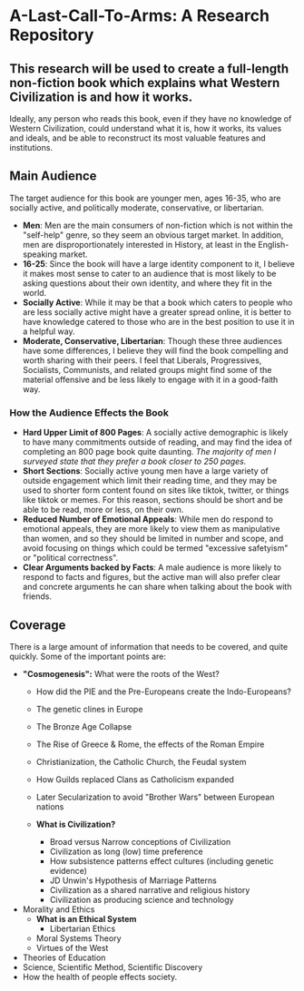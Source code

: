 # A-Last-Call-To-Arms: A Research Repository
## This research will be used to create a full-length non-fiction book which explains what Western Civilization is and how it works. 

Ideally, any person who reads this book, even if they have no knowledge of Western Civilization, could understand what it is, how it works, its values and ideals, and be able to reconstruct its most valuable features and institutions. 

## Main Audience

The target audience for this book are younger men, ages 16-35, who are socially active, and politically moderate, conservative, or libertarian. 

- **Men**: Men are the main consumers of non-fiction which is not within the "self-help" genre, so they seem an obvious target market. In addition, men are disproportionately interested in History, at least in the English-speaking market.
- **16-25**: Since the book will have a large identity component to it, I believe it makes most sense to cater to an audience that is most likely to be asking questions about their own identity, and where they fit in the world.
- **Socially Active**: While it may be that a book which caters to people who are less socially active might have a greater spread online, it is better to have knowledge catered to those who are in the best position to use it in a helpful way. 
- **Moderate, Conservative, Libertarian**: Though these three audiences have some differences, I believe they will find the book compelling and worth sharing with their peers. I feel that Liberals, Progressives, Socialists, Communists, and related groups might find some of the material offensive and be less likely to engage with it in a good-faith way.

### How the Audience Effects the Book

- **Hard Upper Limit of 800 Pages**: A socially active demographic is likely to have many commitments outside of reading, and may find the idea of completing an 800 page book quite daunting. _The majority of men I surveyed state that they prefer a book closer to 250 pages._
- **Short Sections**: Socially active young men have a large variety of outside engagement which limit their reading time, and they may be used to shorter form content found on sites like tiktok, twitter, or things like tiktok or memes. For this reason, sections should be short and be able to be read, more or less, on their own.
- **Reduced Number of Emotional Appeals**: While men do respond to emotional appeals, they are more likely to view them as manipulative than women, and so they should be limited in number and scope, and avoid focusing on things which could be termed "excessive safetyism" or "political correctness".
- **Clear Arguments backed by Facts**: A male audience is more likely to respond to facts and figures, but the active man will also prefer clear and concrete arguments he can share when talking about the book with friends. 

## Coverage

There is a large amount of information that needs to be covered, and quite quickly. Some of the important points are:

- **"Cosmogenesis":** What were the roots of the West?
    - How did the PIE and the Pre-Europeans create the Indo-Europeans?
    - The genetic clines in Europe
    - The Bronze Age Collapse
    - The Rise of Greece & Rome, the effects of the Roman Empire
    - Christianization, the Catholic Church, the Feudal system
    - How Guilds replaced Clans as Catholicism expanded
    - Later Secularization to avoid "Brother Wars" between European nations
 
  - **What is Civilization?**
      - Broad versus Narrow conceptions of Civilization
      - Civilization as long (low) time preference
      - How subsistence patterns effect cultures (including genetic evidence)
      - JD Unwin's Hypothesis of Marriage Patterns
      - Civilization as a shared narrative and religious history
      - Civilization as producing science and technology
- Morality and Ethics
    - **What is an Ethical System**
        - Libertarian Ethics 
    - Moral Systems Theory
    - Virtues of the West
- Theories of Education
- Science, Scientific Method, Scientific Discovery
- How the health of people effects society. 


